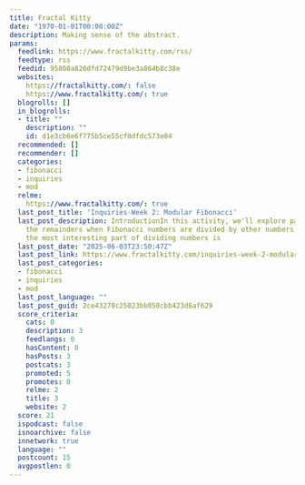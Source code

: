 ```yaml
---
title: Fractal Kitty
date: "1970-01-01T00:00:00Z"
description: Making sense of the abstract.
params:
  feedlink: https://www.fractalkitty.com/rss/
  feedtype: rss
  feedid: 95808a826dfd72479d9be3a864b8c38e
  websites:
    https://fractalkitty.com/: false
    https://www.fractalkitty.com/: true
  blogrolls: []
  in_blogrolls:
  - title: ""
    description: ""
    id: d1e3cb8e6f775b5ce55cf0dfdc573e04
  recommended: []
  recommender: []
  categories:
  - fibonacci
  - inquiries
  - mod
  relme:
    https://www.fractalkitty.com/: true
  last_post_title: 'Inquiries-Week 2: Modular Fibonacci'
  last_post_description: IntroductionIn this activity, we'll explore patterns by finding
    the remainders when Fibonacci numbers are divided by other numbers.ModuloSometimes,
    the most interesting part of dividing numbers is
  last_post_date: "2025-06-03T23:50:47Z"
  last_post_link: https://www.fractalkitty.com/inquiries-week-2-modular-fibonacci/
  last_post_categories:
  - fibonacci
  - inquiries
  - mod
  last_post_language: ""
  last_post_guid: 2ce43270c25023bb050cbb423d6af629
  score_criteria:
    cats: 0
    description: 3
    feedlangs: 0
    hasContent: 0
    hasPosts: 3
    postcats: 3
    promoted: 5
    promotes: 0
    relme: 2
    title: 3
    website: 2
  score: 21
  ispodcast: false
  isnoarchive: false
  innetwork: true
  language: ""
  postcount: 15
  avgpostlen: 0
---
```

